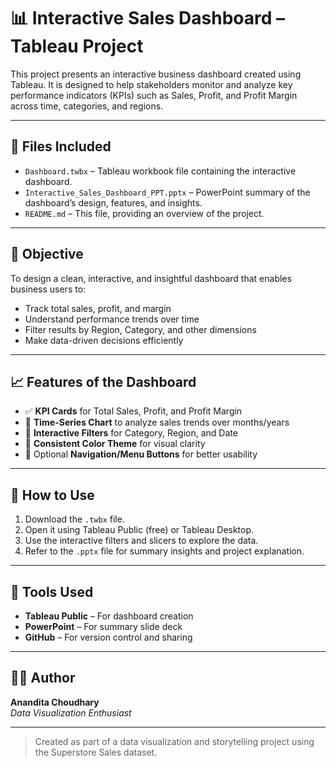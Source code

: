 # 📊 Interactive Sales Dashboard – Tableau Project

This project presents an interactive business dashboard created using Tableau. It is designed to help stakeholders monitor and analyze key performance indicators (KPIs) such as Sales, Profit, and Profit Margin across time, categories, and regions.

---

## 🧾 Files Included

- `Dashboard.twbx` – Tableau workbook file containing the interactive dashboard.
- `Interactive_Sales_Dashboard_PPT.pptx` – PowerPoint summary of the dashboard’s design, features, and insights.
- `README.md` – This file, providing an overview of the project.

---

## 🎯 Objective

To design a clean, interactive, and insightful dashboard that enables business users to:
- Track total sales, profit, and margin
- Understand performance trends over time
- Filter results by Region, Category, and other dimensions
- Make data-driven decisions efficiently

---

## 📈 Features of the Dashboard

- ✅ **KPI Cards** for Total Sales, Profit, and Profit Margin
- 📅 **Time-Series Chart** to analyze sales trends over months/years
- 🧩 **Interactive Filters** for Category, Region, and Date
- 🎨 **Consistent Color Theme** for visual clarity
- 🧭 Optional **Navigation/Menu Buttons** for better usability

---

## 📂 How to Use

1. Download the `.twbx` file.
2. Open it using Tableau Public (free) or Tableau Desktop.
3. Use the interactive filters and slicers to explore the data.
4. Refer to the `.pptx` file for summary insights and project explanation.

---

## 📌 Tools Used

- **Tableau Public** – For dashboard creation
- **PowerPoint** – For summary slide deck
- **GitHub** – For version control and sharing

---

## 🧑‍💻 Author

**Anandita Choudhary**  
*Data Visualization Enthusiast*


---

> Created as part of a data visualization and storytelling project using the Superstore Sales dataset.
